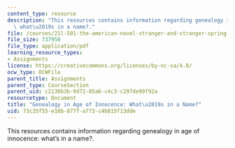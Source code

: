 ```yaml
---
content_type: resource
description: "This resources contains information regarding genealogy in age of innocence:\
  \ what\u2019s in a name?."
file: /courses/21l-501-the-american-novel-stranger-and-stranger-spring-2013/73c35f55e16b877fa773c4b815f13dde_MIT21L_501S13_essay2Samp.pdf
file_size: 737958
file_type: application/pdf
learning_resource_types:
- Assignments
license: https://creativecommons.org/licenses/by-nc-sa/4.0/
ocw_type: OCWFile
parent_title: Assignments
parent_type: CourseSection
parent_uid: c2130b3b-9d72-85a6-c4c3-c297de99f92a
resourcetype: Document
title: "Genealogy in Age of Innocence: What\u2019s in a Name?"
uid: 73c35f55-e16b-877f-a773-c4b815f13dde
---
```

This resources contains information regarding genealogy in age of innocence: what’s in a name?.